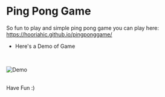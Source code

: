 # Ping Pong Game
So fun to play and simple ping pong game you can play here: https://hooriahic.github.io/pingponggame/ 

* Here's a Demo of Game
 <br> 

![Demo](https://res.cloudinary.com/malaika/image/upload/v1601637057/Ping_Pong_Game.gif)

<br>
Have Fun :)
